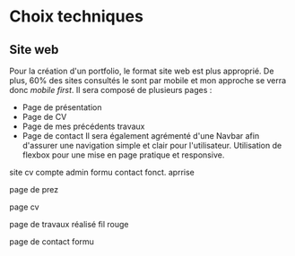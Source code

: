 Choix techniques
================

Site web
--------

Pour la création d'un portfolio, le format site web est plus approprié. De plus, 60% des sites consultés le sont par mobile et mon approche se verra donc *mobile first*.
Il sera composé de plusieurs pages :
* Page de présentation
* Page de CV
* Page de mes précédents travaux
* Page de contact
Il sera également agrémenté d'une Navbar afin d'assurer une navigation simple et clair pour l'utilisateur.
Utilisation de flexbox pour une mise en page pratique et responsive.












site cv
compte admin
formu contact
fonct. aprrise


page de prez

page cv

page de travaux réalisé
fil rouge

page de contact
formu
